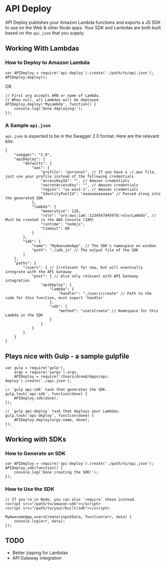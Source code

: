 # API Deploy

API Deploy publishes your Amazon Lambda functions and exports a JS SDK to use on the Web & other Node apps. Your SDK and Lambdas are both built based on the `api.json` that you supply.

## Working With Lambdas

### How to Deploy to Amazon Lambda

```
var APIDeploy = require('api-deploy').create('./path/to/api.json');
APIDeploy.deploy();
```

OR

```
// First arg accepts ARN or name of Lambda.
// When null, all Lambdas will be deployed.
APIDeploy.deploy('MyLambda', function() {
    console.log('Done deploying!');
});
```

### A Sample `api.json`

`api.json` is expected to be in the Swagger 2.0 format. Here are the relevant bits:

```
{
    "swagger": "2.0",
    "apiDeploy": {
        "defaults": {
            "aws": {
                "profile": "personal", // If you have a ~/.aws file, just use your profile instead of the following credentials
                "accessKeyId": "", // Amazon credentials
                "secretAccessKey": "", // Amazon credentials
                "region": "us-east-1", // Amazon credentials
                "IdentityPoolId": "aaaaaaaaaaaaa" // Passed along into the generated SDK
            },
            "lambda": {
                "memorySize": 128,
                "role": "arn:aws:iam::1234567845678:role/Lambda", // Must be created in the AWS Console (IAM)
                "runtime": "nodejs",
                "timeout": 60
            }
        },
        "sdk": {
            "name": "MyAwesomeApp", // The SDK's namespace on window
            "path": "./sdk.js" // The output file of the SDK
        }
    },
    "paths": {
        "/users": { // Irrelevant for now, but will eventually integrate with the API Gateway
            "post": { // Also only relevant with API Gateway integration
                "apiDeploy": {
                    "lambda": {
                        "handler": "./users/create" // Path to the code for this function, must export `handler`
                    },
                    "sdk": {
                        "method": "usersCreate" // Namespace for this Lambda in the SDK
                    }
                }
            }
        }
    }
}
```

## Plays nice with Gulp - a sample gulpfile

```
var gulp = require('gulp'),
    argv = require('yargs').argv,
    APIDeploy = require('/Users/dread/Apps/api-deploy').create('./api.json');

// `gulp api-sdk` task that generates the SDK.
gulp.task('api-sdk', function(done) {
    APIDeploy.sdk(done);
});

// `gulp api-deploy` task that deploys your Lambdas.
gulp.task('api-deploy', function(done) {
    APIDeploy.deploy(argv.name, done);
});
```

## Working with SDKs

### How to Generate an SDK

```
var APIDeploy = require('api-deploy').create('./path/to/api.json');
APIDeploy.sdk(function() {
    console.log('Done creating the SDK!');
});
```

### How to Use the SDK

```
// If you're in Node, you can also `require` these instead.
<script src="/path/to/amazon-sdk"></script>
<script src="/path/to/your/built/sdk"></script>

MyAwesomeApp.usersCreate(inputData, function(err, data) {
    console.log(err, data);
});
```

## TODO
- Better zipping for Lambdas
- API Gateway integration
